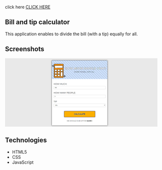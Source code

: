 click here [CLICK HERE](http://newsection.github.io/Workshop/)


## Bill and tip calculator

This application enables to divide the bill (with a tip) equally for all.


## Screenshots
![Example screenshot](./screenshot.png)

## Technologies
* HTML5
* CSS
* JavaScript
